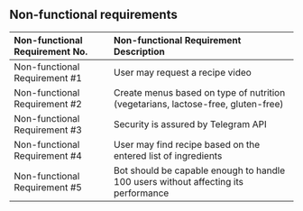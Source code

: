 ## Non-functional requirements

|Non-functional Requirement No. | Non-functional Requirement Description|
|:--------------------------|:--------------------------------|
|Non-functional Requirement #1    | User may request a recipe video|
|Non-functional Requirement #2    | Create menus based on type of nutrition (vegetarians, lactose-free, gluten-free)|
|Non-functional Requirement #3    | Security is assured by Telegram API|
|Non-functional Requirement #4    | User may find recipe based on the entered list of ingredients|
|Non-functional Requirement #5    | Bot should be capable enough to handle 100 users without affecting its performance|

